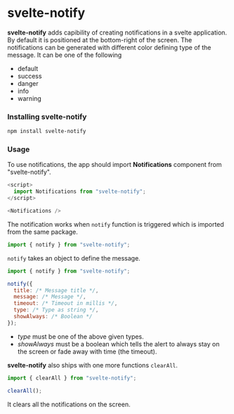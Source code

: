 # svelte-notify

**svelte-notify** adds capibility of creating notifications in a svelte application.
By default it is positioned at the bottom-right of the screen. The notifications can be generated with different color defining type of the message.
It can be one of the following

- default
- success
- danger
- info
- warning

### Installing svelte-notify

```bash
npm install svelte-notify
```

### Usage

To use notifications, the app should import **Notifications** component from "svelte-notify".

```javascript
<script>
  import Notifications from "svelte-notify";
</script>

<Notifications />
```

The notification works when `notify` function is triggered which is imported from the same package.

```javascript
import { notify } from "svelte-notify";
```

`notify` takes an object to define the message.

```javascript
import { notify } from "svelte-notify";

notify({
  title: /* Message title */,
  message: /* Message */,
  timeout: /* Timeout in millis */,
  type: /* Type as string */,
  showAlways: /* Boolean */
});
```

- _type_ must be one of the above given types.
- _showAlways_ must be a boolean which tells the alert to always stay on the screen or fade away with time (the timeout).

**svelte-notify** also ships with one more functions `clearAll`.

```javascript
import { clearAll } from "svelte-notify";

clearAll();
```

It clears all the notifications on the screen.
